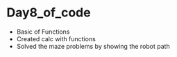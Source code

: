 # Day8_of_code

* Basic of Functions
* Created calc with functions
* Solved the maze problems by showing the robot path